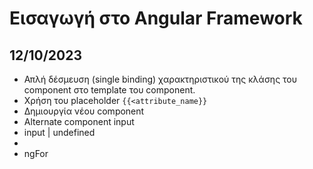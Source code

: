 # Εισαγωγή στο Angular Framework

## 12/10/2023

- Απλή δέσμευση (single binding) χαρακτηριστικού της κλάσης του component στο template του component.
- Χρήση του placeholder `{{<attribute_name}}`
- Δημιουργία νέου component
- Alternate component input
- input | undefined
- 
- ngFor